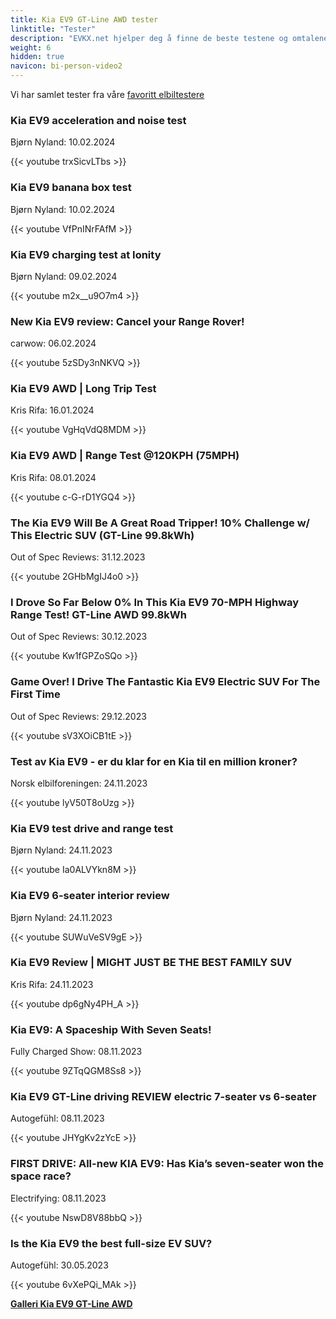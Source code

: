 ```yaml
---
title: Kia EV9 GT-Line AWD tester
linktitle: "Tester"
description: "EVKX.net hjelper deg å finne de beste testene og omtalene av denne modellen."
weight: 6
hidden: true
navicon: bi-person-video2
---
```

Vi har samlet tester fra våre [favoritt elbiltestere](../../../../../guides/evreviewers/)

<div class="container text-center shadow p-2 pe-4 mb-5 bg-body-tertiary rounded border">
<h3>Kia EV9 acceleration and noise test</h3>
<p>Bjørn Nyland: 10.02.2024</p>

{{< youtube trxSicvLTbs >}}

</div>
<div class="container text-center shadow p-2 pe-4 mb-5 bg-body-tertiary rounded border">
<h3>Kia EV9 banana box test</h3>
<p>Bjørn Nyland: 10.02.2024</p>

{{< youtube VfPnINrFAfM >}}

</div>
<div class="container text-center shadow p-2 pe-4 mb-5 bg-body-tertiary rounded border">
<h3>Kia EV9 charging test at Ionity</h3>
<p>Bjørn Nyland: 09.02.2024</p>

{{< youtube m2x__u9O7m4 >}}

</div>
<div class="container text-center shadow p-2 pe-4 mb-5 bg-body-tertiary rounded border">
<h3>New Kia EV9 review: Cancel your Range Rover!</h3>
<p>carwow: 06.02.2024</p>

{{< youtube 5zSDy3nNKVQ >}}

</div>
<div class="container text-center shadow p-2 pe-4 mb-5 bg-body-tertiary rounded border">
<h3>Kia EV9 AWD | Long Trip Test</h3>
<p>Kris Rifa: 16.01.2024</p>

{{< youtube VgHqVdQ8MDM >}}

</div>
<div class="container text-center shadow p-2 pe-4 mb-5 bg-body-tertiary rounded border">
<h3>Kia EV9 AWD | Range Test @120KPH (75MPH)</h3>
<p>Kris Rifa: 08.01.2024</p>

{{< youtube c-G-rD1YGQ4 >}}

</div>
<div class="container text-center shadow p-2 pe-4 mb-5 bg-body-tertiary rounded border">
<h3>The Kia EV9 Will Be A Great Road Tripper! 10% Challenge w/ This Electric SUV (GT-Line 99.8kWh)</h3>
<p>Out of Spec Reviews: 31.12.2023</p>

{{< youtube 2GHbMgIJ4o0 >}}

</div>
<div class="container text-center shadow p-2 pe-4 mb-5 bg-body-tertiary rounded border">
<h3>I Drove So Far Below 0% In This Kia EV9 70-MPH Highway Range Test! GT-Line AWD 99.8kWh</h3>
<p>Out of Spec Reviews: 30.12.2023</p>

{{< youtube Kw1fGPZoSQo >}}

</div>
<div class="container text-center shadow p-2 pe-4 mb-5 bg-body-tertiary rounded border">
<h3>Game Over! I Drive The Fantastic Kia EV9 Electric SUV For The First Time</h3>
<p>Out of Spec Reviews: 29.12.2023</p>

{{< youtube sV3XOiCB1tE >}}

</div>
<div class="container text-center shadow p-2 pe-4 mb-5 bg-body-tertiary rounded border">
<h3>Test av Kia EV9 - er du klar for en Kia til en million kroner?</h3>
<p>Norsk elbilforeningen: 24.11.2023</p>

{{< youtube lyV50T8oUzg >}}

</div>
<div class="container text-center shadow p-2 pe-4 mb-5 bg-body-tertiary rounded border">
<h3>Kia EV9 test drive and range test</h3>
<p>Bjørn Nyland: 24.11.2023</p>

{{< youtube Ia0ALVYkn8M >}}

</div>
<div class="container text-center shadow p-2 pe-4 mb-5 bg-body-tertiary rounded border">
<h3>Kia EV9 6-seater interior review</h3>
<p>Bjørn Nyland: 24.11.2023</p>

{{< youtube SUWuVeSV9gE >}}

</div>
<div class="container text-center shadow p-2 pe-4 mb-5 bg-body-tertiary rounded border">
<h3>Kia EV9 Review | MIGHT JUST BE THE BEST FAMILY SUV</h3>
<p>Kris Rifa: 24.11.2023</p>

{{< youtube dp6gNy4PH_A >}}

</div>
<div class="container text-center shadow p-2 pe-4 mb-5 bg-body-tertiary rounded border">
<h3>Kia EV9: A Spaceship With Seven Seats!</h3>
<p>Fully Charged Show: 08.11.2023</p>

{{< youtube 9ZTqQGM8Ss8 >}}

</div>
<div class="container text-center shadow p-2 pe-4 mb-5 bg-body-tertiary rounded border">
<h3>Kia EV9 GT-Line driving REVIEW electric 7-seater vs 6-seater</h3>
<p>Autogefühl: 08.11.2023</p>

{{< youtube JHYgKv2zYcE >}}

</div>
<div class="container text-center shadow p-2 pe-4 mb-5 bg-body-tertiary rounded border">
<h3>FIRST DRIVE: All-new KIA EV9: Has Kia’s seven-seater won the space race?</h3>
<p>Electrifying: 08.11.2023</p>

{{< youtube NswD8V88bbQ >}}

</div>
<div class="container text-center shadow p-2 pe-4 mb-5 bg-body-tertiary rounded border">
<h3>Is the Kia EV9 the best full-size EV SUV?</h3>
<p>Autogefühl: 30.05.2023</p>

{{< youtube 6vXePQi_MAk >}}

</div>
<div class="mt-3 mb-3">
<a href="../gallery/" class="text-decoration-none text-black">
<strong><i class="bi-arrow-left"></i>Galleri  </strong>
</a>
<a href="../" class="text-decoration-none text-black float-end">
<strong>Kia EV9 GT-Line AWD <i class="bi-arrow-right"></i></strong>
</a>
</div>
